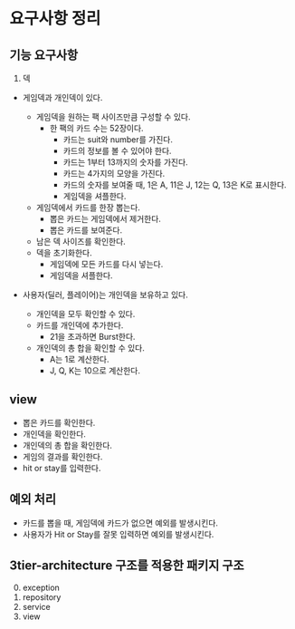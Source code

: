 # 요구사항 정리

## 기능 요구사항

1. 덱
- 게임덱과 개인덱이 있다.
	- 게임덱을 원하는 팩 사이즈만큼 구성할 수 있다.
		- 한 팩의 카드 수는 52장이다.
			- 카드는 suit와 number를 가진다.
			- 카드의 정보를 볼 수 있어야 한다.
			- 카드는 1부터 13까지의 숫자를 가진다.
			- 카드는 4가지의 모양을 가진다.
			- 카드의 숫자를 보여줄 때, 1은 A, 11은 J, 12는 Q, 13은 K로 표시한다.
			- 게임덱을 셔플한다.
	- 게임덱에서 카드를 한장 뽑는다.
		- 뽑은 카드는 게임덱에서 제거한다.
		- 뽑은 카드를 보여준다.
	- 남은 덱 사이즈를 확인한다.
	- 덱을 초기화한다.
		- 게임덱에 모든 카드를 다시 넣는다.
		- 게임덱을 셔플한다.

- 사용자(딜러, 플레이어)는 개인덱을 보유하고 있다.
	- 개인덱을 모두 확인할 수 있다.
	- 카드를 개인덱에 추가한다.
		- 21을 초과하면 Burst한다.
	- 개인덱의 총 합을 확인할 수 있다.
		- A는 1로 계산한다.
		- J, Q, K는 10으로 계산한다.


## view

- 뽑은 카드를 확인한다.
- 개인덱을 확인한다.
- 개인덱의 총 합을 확인한다.
- 게임의 결과를 확인한다.
- hit or stay를 입력한다.


## 예외 처리

- 카드를 뽑을 때, 게임덱에 카드가 없으면 예외를 발생시킨다.
- 사용자가 Hit or Stay를 잘못 입력하면 예외를 발생시킨다.

## 3tier-architecture 구조를 적용한 패키지 구조

0. exception
1. repository
2. service
3. view

